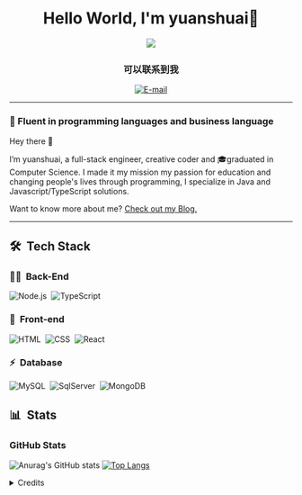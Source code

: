 <h1 align="center">
  Hello World, I'm yuanshuai👋
</h1>

<div align="center">
   <img height="380em" src="https://user-images.githubusercontent.com/70382532/138322189-2db8df52-9dcb-40a0-88a8-c365466bd33d.gif"/>
</div>

<h3 align="center">
  可以联系到我
</h3>

<div align="center">
<p>
<a href="mailto:shuaiyuan1122@gmail.com">
<img src="https://img.shields.io/badge/-email-020114?style=for-the-badge&amp;logo=microsoft-outlook&amp;logoColor=EBD03E&amp;color:FFF" alt="E-mail">
</a>

[comment]: <> (<a href="https://www.linkedin.com/in/felipe-me">)

[comment]: <> (<img src="https://img.shields.io/badge/-LinkedIn-020114?style=for-the-badge&amp;logo=linkedin&amp;logoColor=EBD03E&amp;color:FFF" alt="LinkedIn">)

[comment]: <> (</a>)

[comment]: <> (<a href="https://www.youtube.com/channel/UCCcDZkI7AITYFCgDEFV9OoQ">)

[comment]: <> (<img src="https://img.shields.io/badge/-Youtube-020114?style=for-the-badge&amp;logo=youtube&amp;logoColor=EBD03E&amp;color:FFF" alt="Youtube">)

[comment]: <> (</a>)
</p>
</div>

***

### 🎯 Fluent in programming languages and business language

Hey there 👋

I’m yuanshuai, a full-stack engineer, creative coder and 🎓graduated in Computer Science. I made it my mission my passion for education and changing people's lives through programming, I specialize in Java and Javascript/TypeScript solutions.

Want to know more about me? [Check out my Blog.](http://blog.yuanshuai.vip)

***
## 🛠 &nbsp;Tech Stack

### 👩‍💻 &nbsp;Back-End

![Node.js](https://img.shields.io/badge/Node.js-E7ECEB?style=for-the-badge&logo=node.js)&nbsp;
![TypeScript](https://img.shields.io/badge/TypeScript-ECE2FB?style=for-the-badge&logo=typescript)&nbsp;

### 🎨 &nbsp;Front-end
![HTML](https://img.shields.io/badge/-HTML-ECE2FB?style=for-the-badge&logo=HTML5)&nbsp;
![CSS](https://img.shields.io/badge/-CSS-ECE2FB?style=for-the-badge&logo=CSS3&logoColor=1572B6)&nbsp;
![React](https://img.shields.io/badge/-React-ECE2FB?style=for-the-badge&logo=react&logoColor=1572B6)&nbsp;

### ⚡ &nbsp;Database 

![MySQL](https://img.shields.io/badge/-MySQL-ECE2FB?style=for-the-badge&logo=mysql)&nbsp;
![SqlServer](https://img.shields.io/badge/-Microsoft%20SQL%20Server-ECE2FB?style=for-the-badge&logo=microsoft%20sql%20server&logoColor=1572B6)&nbsp;
![MongoDB](https://img.shields.io/badge/-MongoDB-ECE2FB?style=for-the-badge&logo=mongodb)&nbsp;

[comment]: <> (## 📌 &nbsp;Pinned Repositories)

[comment]: <> (<table>)

[comment]: <> (	<thead>)

[comment]: <> (		<tr>)

[comment]: <> (			<th colspan="2" width="2000">&nbsp;</th>)

[comment]: <> (		</tr>)

[comment]: <> (	</thead>)

[comment]: <> (	<tbody>)

[comment]: <> (		<tr>)

[comment]: <> (			<td align="center" valign="top" width="80"><br />)

[comment]: <> (			<a href="https://github.com/felipeAguiarCode/node-chatgpt-api">)

[comment]: <> (      <img src="./.github/assets/documentation.png" />)

[comment]: <> (      </a>)

[comment]: <> (      </td>)

[comment]: <> (			<td valign="top">)

[comment]: <> (			<h3>ChatGPT Clone &#40;Node + React&#41;</h3>)

[comment]: <> (			<p>A Node integration with OpenAI algorithm and front-end with React</p>)

[comment]: <> (			</td>)

[comment]: <> (		</tr>)

[comment]: <> (		<tr>)

[comment]: <> (			<td align="center" valign="top" width="80"><br />)

[comment]: <> (			<a href="https://github.com/felipeAguiarCode/angular-blog">)

[comment]: <> (      <img src="./.github/assets/documentation.png" />)

[comment]: <> (      </a>)

[comment]: <> (      </td>)

[comment]: <> (			<td valign="top">)

[comment]: <> (			<h3>Angular Blog</h3>)

[comment]: <> (			<p>An Simple blog with Angular, good pratices for folder structure.</p>)

[comment]: <> (			</td>)

[comment]: <> (		</tr>)

[comment]: <> (	</tbody>)

[comment]: <> (</table>)


## 📊 &nbsp;Stats

<h3 align="left">GitHub Stats</h3>

![Anurag's GitHub stats](https://github-readme-stats-git-masterrstaa-rickstaa.vercel.app/api?username=yuanshuai1122&hide_title=true&show_icons=true&include_all_commits=false&count_private=true&line_height=25&hide=issues&bg_color=020114&title_color=7520FF&text_color=FFF&border_radius=3&border_color=181832&icon_color=7520FF&theme=jolly)
[![Top Langs](https://github-readme-stats-git-masterrstaa-rickstaa.vercel.app/api/top-langs/?username=yuanshuai1122&line_height=10&card_width=290&layout=compact&hide_title=false&count_private=true&langs_count=4&show_icons=true&title_color=7520FF&hide=html,css&bg_color=020114&text_color=8B8B8B&border_radius=3&border_color=181832)](https://github.com/elidianaandrade/github-readme-stats)

<!--
[![GitHub Streak](https://streak-stats.demolab.com?user=felipeaguiarcode&theme=buefy-dark&border_radius=3&date_format=M%20j%5B%2C%20Y%5D&background=020114&border=181832&ring=7520FF&stroke=181832&currStreakLabel=ED00F2&sideLabels=FCFCFC&currStreakNum=ED00F2&fire=ED00F2&sideNums=7520FF&dates=8B8B8B)](https://git.io/streak-stats)
-->

<details align="left">
  <summary>Credits</summary> 
  - Badges by <a href="https://shields.io/">shields.io</a>
  <br>
  - GitHub Stats by <a href="https://github.com/anuraghazra/github-readme-stats">anuraghazra</a>
  <br>
   - GitHub Streak by <a href="https://github.com/DenverCoder1/github-readme-streak-stats">DenverCoder1</a>
  <br>
  - Developer vector created by <a href="https://www.freepik.com/vectors/developer">storyset - www.freepik.com</a> (edited by author)
</details>
